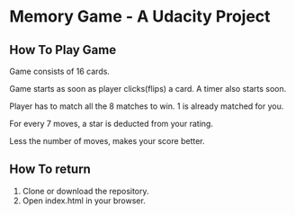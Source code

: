 # Memory Game - A Udacity Project

## How To Play Game

Game consists of 16 cards.

Game starts as soon as player clicks(flips) a card. A timer also starts soon.

Player has to match all the 8 matches to win. 1 is already matched for you.

For every 7 moves, a star is deducted from your rating.

Less the number of moves, makes your score better.

## How To return

1. Clone or download the repository.
2. Open index.html in your browser.
